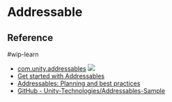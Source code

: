 # Addressable

## Reference

#wip-learn

- [com.unity.addressables](https://docs.unity3d.com/Packages/com.unity.addressables@1.22/manual/index.html) ![](https://docs.unity3d.com/uploads/Main/iconRel.png)
- [Get started with Addressables](https://learn.unity.com/course/get-started-with-addressables)
- [Addressables: Planning and best practices](https://unity.com/blog/engine-platform/addressables-planning-and-best-practices)
- [GitHub - Unity-Technologies/Addressables-Sample](https://github.com/Unity-Technologies/Addressables-Sample)
